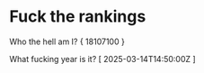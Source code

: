 # Fuck the rankings

Who the hell am I?
{ 18107100 }

What fucking year is it?
[ 2025-03-14T14:50:00Z ]

